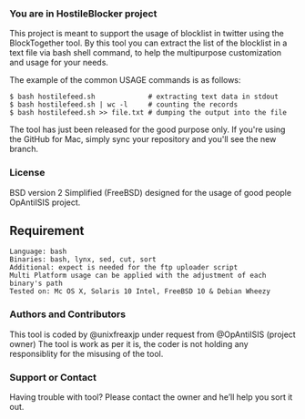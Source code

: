 ### You are in HostileBlocker project
This project is meant to support the usage of blocklist in twitter using the BlockTogether tool. 
By this tool you can extract the list of the blocklist in a text file via bash shell command, to help the multipurpose customization and usage for your needs. 

The example of the common USAGE commands is as follows:

```
$ bash hostilefeed.sh             # extracting text data in stdout
$ bash hostilefeed.sh | wc -l     # counting the records
$ bash hostilefeed.sh >> file.txt # dumping the output into the file
```

The tool has just been released for the good purpose only.
If you're using the GitHub for Mac, simply sync your repository and you'll see the new branch.

### License
BSD version 2 Simplified (FreeBSD) designed for the usage of good people OpAntiISIS project.

## Requirement
```
Language: bash
Binaries: bash, lynx, sed, cut, sort
Additional: expect is needed for the ftp uploader script
Multi Platform usage can be applied with the adjustment of each binary's path
Tested on: Mc OS X, Solaris 10 Intel, FreeBSD 10 & Debian Wheezy 
```

### Authors and Contributors
This tool is coded by @unixfreaxjp under request from @OpAntiISIS (project owner)
The tool is work as per it is, the coder is not holding any responsiblity for the misusing of the tool.

### Support or Contact
Having trouble with tool? Please contact the owner and he’ll help you sort it out.
